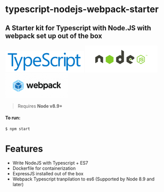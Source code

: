 # typescript-nodejs-webpack-starter

## A Starter kit for Typescript with Node.JS with webpack set up out of the box

<div style="style=block">
<img src="assets/ts.png" width="250">
<img src="assets/nodejs.png" width="230">
<img src="assets/webpack.png" width="200">
</div>

> Requires **Node v8.9+**

#### To run:

```
$ npm start
```

# Features

* Write NodeJS with Typescript + ES7
* Dockerfile for containerization
* ExpressJS installed out of the box
* Webpack Typescript tranpilation to es6 (Supported by Node 8.9 and later)
